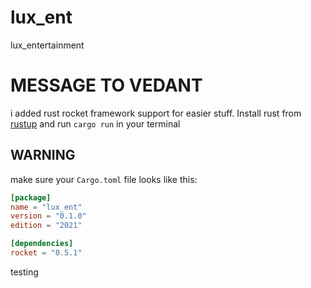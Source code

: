 # lux_ent
lux_entertainment

# MESSAGE TO VEDANT
i added rust rocket framework support for easier stuff. Install rust from [rustup](https://www.rust-lang.org/learn/get-started) and run `cargo run` in your terminal

## WARNING
make sure your `Cargo.toml` file looks like this:
```toml
[package]
name = "lux_ent"
version = "0.1.0"
edition = "2021"

[dependencies]
rocket = "0.5.1"
```

testing

